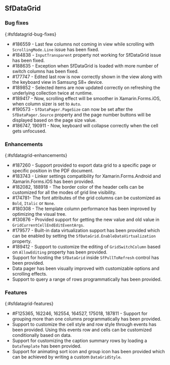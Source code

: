 ## SfDataGrid

### Bug fixes
{:#sfdatagrid-bug-fixes}

* \#186559 - Last few columns not coming in view while scrolling with `ScrollingMode.Line` issue has been fixed.
* \#184838 - `InputTransparent` property not working for SfDataGrid issue has been fixed.
* \#188635 - Exception when SfDataGrid is loaded with more number of switch columns has been fixed.
* \#177747 - Edited last row is now correctly shown in the view along with the keyboard view in Samsung S8+ device.
* \#189852 - Selected items are now updated correctly on refreshing the underlying collection twice at runtime.
* \#189417 - Now, scrolling effect will be smoother in Xamarin.Forms.iOS, when column sizer is set to `Auto`.
* \#190573 - `SfDataPager.PageSize` can now be set after the `SfDataPager.Source` property and the page number buttons will be displayed based on the page size value.
* \#186747, 190911 - Now, keyboard will collapse correctly when the cell gets unfocused.

### Enhancements
{:#sfdatagrid-enhancements}

* \#187260 - Support provided to export data grid to a specific page or specific position in the PDF document.
* \#183743 - Linker settings compatibility for Xamarin.Forms.Android and Xamarin.Forms.iOS has been provided.
* \#182082, 188918 - The border color of the header cells can be customized for all the modes of grid line visibility.
* \#174781- The font attributes of the grid columns can be customized as `Bold`, `Italic` or `None`. 
* \#180308 - The template column performance has been improved by optimizing the visual tree.
* \#130876 - Provided support for getting the new value and old value in `GridCurrentCellEndEditEventArgs`.
* \#179577 - Built-in data virtualization support has been provided which can be enabled by setting the `SfDataGrid.EnableDataVirtualization` property.
* \#189412 - Support to customize the editing of `GridSwitchColumn` based on `AllowEditing` property has been provided.
* Support for hosting the `SfDataGrid` inside `SfPullToRefresh` control has been provided.
* Data pager has been visually improved with customizable options and scrolling effects.
* Support to query a range of rows programmatically has been provided.

### Features
{:#sfdatagrid-features}
* \#F125365, 162246, 162554, 164527, 175018, 187811 - Support for grouping more than one columns programmatically has been provided.
* Support to customize the cell style and row style through events has been provided. Using this events row and cells can be customized conditionally based on data. 
* Support for customizing the caption summary rows by loading a `DataTemplate` has been provided.
* Support for animating sort icon and group icon has been provided which can be achieved by writing a custom `DataGridStyle`.
